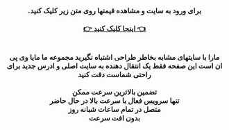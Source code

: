 <div id="vip" dir="rtl"> <center> <h3 > <b> 
<br> 
برای ورود به سایت و مشاهده قیمتها روی متن زیر کلیک کنید.
<br> 

<br> 
<a  target="_blank" href="https://mayawebvip.site">  👈  اینجا کلیک کنید  👉
 </a>
 <br> 

 <br> 
 <br> 
 مارا با سایتهای مشابه بخاطر طراحی اشتباه نگیرید مجموعه ما مایا وی پی ان است این صفحه فقط یک انتقال دهنده به سایت اصلی و ادرس جدید برای راحتی شماست دقت کنید 
<br> 
  <br>
تضمین بالاترین سرعت ممکن

<br> 
تنها سرویس فعال با سرعت بالا در حال حاضر
<br> 
  متصل در تمام ساعات شبانه روز
<br> 
بدون افت سرعت
<br> 
